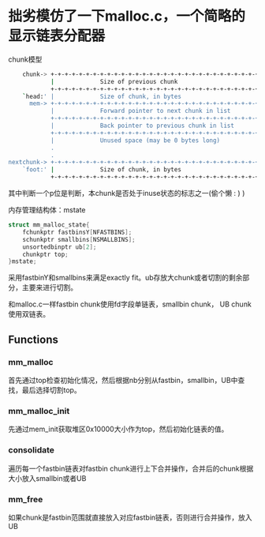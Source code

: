 # 拙劣模仿了一下malloc.c，一个简略的显示链表分配器

chunk模型

```bash
	chunk-> +-+-+-+-+-+-+-+-+-+-+-+-+-+-+-+-+-+-+-+-+-+-+-+-+-+-+-+-+-+-+-+-+
		    |             Size of previous chunk                            |
		    +-+-+-+-+-+-+-+-+-+-+-+-+-+-+-+-+-+-+-+-+-+-+-+-+-+-+-+-+-+-+-+-+
	`head:' |             Size of chunk, in bytes                         |P|
	  mem-> +-+-+-+-+-+-+-+-+-+-+-+-+-+-+-+-+-+-+-+-+-+-+-+-+-+-+-+-+-+-+-+-+
		    |             Forward pointer to next chunk in list             |
		    +-+-+-+-+-+-+-+-+-+-+-+-+-+-+-+-+-+-+-+-+-+-+-+-+-+-+-+-+-+-+-+-+
		    |             Back pointer to previous chunk in list            |
		    +-+-+-+-+-+-+-+-+-+-+-+-+-+-+-+-+-+-+-+-+-+-+-+-+-+-+-+-+-+-+-+-+
		    |             Unused space (may be 0 bytes long)                .
		    .                                                               .
		    .                                                               |
nextchunk-> +-+-+-+-+-+-+-+-+-+-+-+-+-+-+-+-+-+-+-+-+-+-+-+-+-+-+-+-+-+-+-+-+
	`foot:' |             Size of chunk, in bytes                           |
		    +-+-+-+-+-+-+-+-+-+-+-+-+-+-+-+-+-+-+-+-+-+-+-+-+-+-+-+-+-+-+-+-+
```

其中判断一个p位是判断，本chunk是否处于inuse状态的标志之一(偷个懒 : ) )

内存管理结构体：mstate

```c
struct mm_malloc_state{
	fchunkptr fastbinsY[NFASTBINS];
	schunkptr smallbins[NSMALLBINS];
	unsortedbinptr ub[2];
	chunkptr top;
}mstate;
```

采用fastbinY和smallbins来满足exactly fit。ub存放大chunk或者切割的剩余部分，主要来进行切割。

和malloc.c一样fastbin chunk使用fd字段单链表，smallbin chunk， UB chunk使用双链表。

## Functions

### mm_malloc

首先通过top检查初始化情况，然后根据nb分别从fastbin，smallbin，UB中查找，最后选择切割top。



### mm_malloc_init

先通过mem_init获取堆区0x10000大小作为top，然后初始化链表的值。



### consolidate

遍历每一个fastbin链表对fastbin chunk进行上下合并操作，合并后的chunk根据大小放入smallbin或者UB



### mm_free

如果chunk是fastbin范围就直接放入对应fastbin链表，否则进行合并操作，放入UB